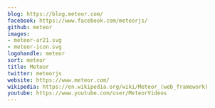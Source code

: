 ```yaml
---
blog: https://blog.meteor.com/
facebook: https://www.facebook.com/meteorjs/
github: meteor
images:
- meteor-ar21.svg
- meteor-icon.svg
logohandle: meteor
sort: meteor
title: Meteor
twitter: meteorjs
website: https://www.meteor.com/
wikipedia: https://en.wikipedia.org/wiki/Meteor_(web_framework)
youtube: https://www.youtube.com/user/MeteorVideos
---
```

